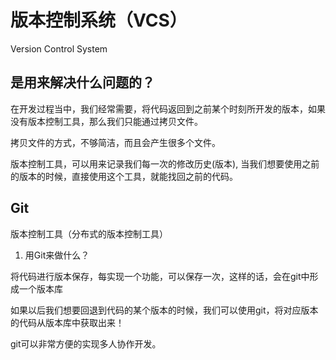 # 版本控制系统（VCS）

Version Control System

## 是用来解决什么问题的？

在开发过程当中，我们经常需要，将代码返回到之前某个时刻所开发的版本，如果没有版本控制工具，那么我们只能通过拷贝文件。

拷贝文件的方式，不够简洁，而且会产生很多个文件。

版本控制工具，可以用来记录我们每一次的修改历史(版本), 当我们想要使用之前的版本的时候，直接使用这个工具，就能找回之前的代码。

## Git

版本控制工具（分布式的版本控制工具）

1. 用Git来做什么？

将代码进行版本保存，每实现一个功能，可以保存一次，这样的话，会在git中形成一个版本库

如果以后我们想要回退到代码的某个版本的时候，我们可以使用git，将对应版本的代码从版本库中获取出来！

git可以非常方便的实现多人协作开发。

